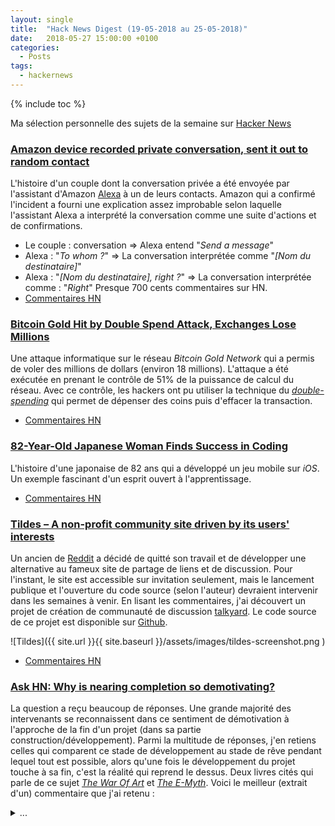 ```yaml
---
layout: single
title:  "Hack News Digest (19-05-2018 au 25-05-2018)"
date:   2018-05-27 15:00:00 +0100
categories:
  - Posts
tags:
  - hackernews
---
```


{% include toc %}

Ma sélection personnelle des sujets de la semaine sur
[Hacker News](https://news.ycombinator.com/)

### [Amazon device recorded private conversation, sent it out to random contact](https://news.ycombinator.com/item?id=17145204)
L'histoire d'un couple dont la conversation privée a été envoyée par l'assistant
d'Amazon [Alexa](https://fr.wikipedia.org/wiki/Amazon_Alexa) à un de leurs
contacts. Amazon qui a confirmé l'incident a fourni une explication assez
improbable selon laquelle l'assistant Alexa a interprété la conversation comme
une suite d'actions et de confirmations.
   - Le couple : conversation => Alexa entend "*Send a message*"
   - Alexa : "*To whom ?*" => La conversation interprétée comme "*[Nom
   du destinataire]*"
   - Alexa : "*[Nom du destinataire], right ?*" => La conversation interprétée
   comme : "*Right*"
Presque 700 cents commentaires sur HN.
- [Commentaires HN](https://news.ycombinator.com/item?id=17145204&p=2)

### [Bitcoin Gold Hit by Double Spend Attack, Exchanges Lose Millions](https://www.ccn.com/bitcoin-gold-hit-by-double-spend-attack-exchanges-lose-millions/)
Une attaque informatique sur le réseau *Bitcoin Gold Network* qui a permis de
voler des millions de dollars (environ 18 millions). L'attaque a été exécutée en
prenant le contrôle de 51% de la puissance de calcul du réseau. Avec ce
contrôle, les hackers ont pu utiliser la technique du *[double-spending](https://en.wikipedia.org/wiki/Double-spending)* qui
permet de dépenser des coins puis d'effacer la transaction.
- [Commentaires HN](https://news.ycombinator.com/item?id=17138356)

### [	82-Year-Old Japanese Woman Finds Success in Coding](https://www.aarp.org/work/working-at-50-plus/info-2018/worlds-oldest-app-developer-fd.html)
L'histoire d'une japonaise de 82 ans qui a développé un jeu mobile sur *iOS*. Un
exemple fascinant d'un esprit ouvert à l'apprentissage.
- [Commentaires HN](https://news.ycombinator.com/item?id=17120448)

### [Tildes – A non-profit community site driven by its users' interests](https://blog.tildes.net/announcing-tildes)
Un ancien de [Reddit](https://www.reddit.com/) a décidé de quitté son travail et de développer une
alternative au fameux site de partage de liens et de discussion. Pour l'instant,
le site est accessible sur invitation seulement, mais le lancement publique et
l'ouverture du code source (selon l'auteur) devraient intervenir dans les
semaines à venir. En lisant les commentaires, j'ai découvert un projet de
création de communauté de discussion [talkyard](https://www.talkyard.io). Le
code source de ce projet est disponible sur [Github](https://github.com/debiki/talkyard).

![Tildes]({{ site.url }}{{ site.baseurl }}/assets/images/tildes-screenshot.png )

- [Commentaires HN](https://news.ycombinator.com/item?id=17103093)

### [Ask HN: Why is nearing completion so demotivating?](https://news.ycombinator.com/item?id=17138794)
La question a reçu beaucoup de réponses. Une grande majorité des intervenants
se reconnaissent dans ce sentiment de démotivation à l'approche de la fin d'un
projet (dans sa partie construction/développement). Parmi la multitude de
réponses, j'en retiens celles qui comparent ce stade de développement au stade
de rêve pendant lequel tout est possible, alors qu'une fois le développement du
projet touche à sa fin, c'est la réalité qui reprend le dessus. Deux livres
cités qui parle de ce sujet [*The War Of Art*](https://www.amazon.fr/War-Art-Through-Creative-Battles/dp/1936891026) et [*The E-Myth*](https://www.amazon.fr/Myth-Revisited-Small-Businesses-About/dp/0887307280). Voici le
meilleur (extrait d'un) commentaire que j'ai retenu :

<details>
  <summary>...</summary>
  ... in the dream stage it is possible; everything is possible. In the reality stage, it will only be what it is.
</details>
